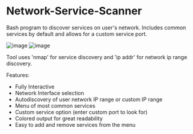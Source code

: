 # Network-Service-Scanner
Bash program to discover services on user's network. Includes common services by default and allows for a custom service port.

![image](https://user-images.githubusercontent.com/77987178/212055586-648e1c49-d1e6-43bc-8f08-339676a5d99b.png)
![image](https://user-images.githubusercontent.com/77987178/212304024-b0b480d6-ac5e-4da5-9de2-f35569e138b3.png)

Tool uses 'nmap' for service discovery and 'ip addr' for network ip range discovery.


Features:

- Fully Interactive
- Network Interface selection
- Autodiscovery of user network IP range or custom IP range
- Menu of most common services
- Custom service option (enter custom port to look for)
- Colored output for great readability
- Easy to add and remove services from the menu
